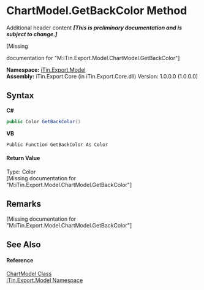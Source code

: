 # ChartModel.GetBackColor Method 
Additional header content _**\[This is preliminary documentation and is subject to change.\]**_

\[Missing <summary> documentation for "M:iTin.Export.Model.ChartModel.GetBackColor"\]

**Namespace:**&nbsp;<a href="ef57ffcc-e95e-b212-5a46-9aa6f5a3511f">iTin.Export.Model</a><br />**Assembly:**&nbsp;iTin.Export.Core (in iTin.Export.Core.dll) Version: 1.0.0.0 (1.0.0.0)

## Syntax

**C#**<br />
``` C#
public Color GetBackColor()
```

**VB**<br />
``` VB
Public Function GetBackColor As Color
```


#### Return Value
Type: Color<br />\[Missing <returns> documentation for "M:iTin.Export.Model.ChartModel.GetBackColor"\]

## Remarks
\[Missing <remarks> documentation for "M:iTin.Export.Model.ChartModel.GetBackColor"\]

## See Also


#### Reference
<a href="a8ddbbae-39bf-79b5-58c6-02bf57059871">ChartModel Class</a><br /><a href="ef57ffcc-e95e-b212-5a46-9aa6f5a3511f">iTin.Export.Model Namespace</a><br />